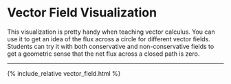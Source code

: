 # Vector Field Visualization

This visualization is pretty handy when teaching vector calculus. You can
use it to get an idea of the flux across a circle for different vector
fields. Students can try it with both conservative and non-conservative
fields to get a geometric sense that the net flux across a closed path is
zero.

* * *

{% include_relative vector_field.html %}


